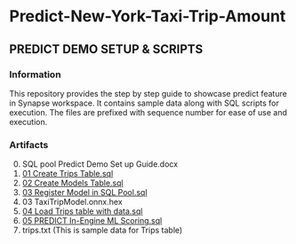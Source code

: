 # Predict-New-York-Taxi-Trip-Amount

## PREDICT DEMO SETUP & SCRIPTS

### Information
This repository provides the step by step guide to showcase predict feature in Synapse workspace. It contains sample data along with SQL scripts for execution. The files are prefixed with sequence number for ease of use and execution.

### Artifacts
0.  SQL pool Predict Demo Set up Guide.docx
1.	[01 Create Trips Table.sql](https://github.com/prlangad/Predict-New-York-Taxi-Trip-Amount/blob/master/Code%20Artifacts/01%20Create%20Trips%20Table.sql)
2.	[02 Create Models Table.sql](https://github.com/prlangad/Predict-New-York-Taxi-Trip-Amount/blob/master/Code%20Artifacts/02%20Create%20Models%20Table.sql)
3.	[03 Register Model in SQL Pool.sql](https://github.com/prlangad/Predict-New-York-Taxi-Trip-Amount/blob/master/Code%20Artifacts/03%20Register%20Model%20in%20SQL%20Pool.sql)
4.	03 TaxiTripModel.onnx.hex
5.	[04 Load Trips table with data.sql](https://github.com/prlangad/Predict-New-York-Taxi-Trip-Amount/blob/master/Code%20Artifacts/04%20Load%20Trips%20table%20with%20data.sql)
6.	[05 PREDICT In-Engine ML Scoring.sql](https://github.com/prlangad/Predict-New-York-Taxi-Trip-Amount/blob/master/Code%20Artifacts/05%20PREDICT%20In-Engine%20ML%20Scoring.sql)
7.	trips.txt (This is sample data for Trips table)
